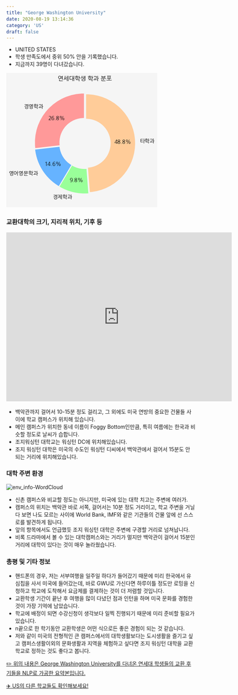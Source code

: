 ```yaml
---
title: "George Washington University"
date: 2020-08-19 13:14:36
category: 'US'
draft: false
---
```



* UNITED STATES
* 학생 만족도에서 중위 50% 안을 기록했습니다.
* 지금까지 39명이 다녀갔습니다. 

![department-info](../plots/US000071.png)
### 교환대학의 크기, 지리적 위치, 기후 등
<iframe
width="600"
height="450"
frameborder="0" style="border:0"
src="https://www.google.com/maps/embed/v1/place?key=AIzaSyC9e1AME-pVmWC4hBpFdu5S4dKzyepa3HQ&q=George+Washington+University&center=38.8997145,-77.04859920000001&zoom=14" allowfullscreen>
</iframe>

* 백악관까지 걸어서 10-15분 정도 걸리고, 그 외에도 미국 연방의 중요한 건물들 사이에 학교 캠퍼스가 위치해 있습니다.
* 메인 캠퍼스가 위치한 동네 이름이 Foggy Bottom인만큼, 특히 여름에는 한국과 비슷할 정도로 날씨가 습합니다.
* 조지워싱턴 대학교는 워싱턴 DC에 위치해있습니다.
* 조지 워싱턴 대학은 미국의 수도인 워싱턴 디씨에서 백악관에서 걸어서 15분도 안 되는 거리에 위치해있습니다.


### 대학 주변 환경

![env_info-WordCloud](../univ_wordclouds_okt/env_info/US000071_env_info_okt.png)

* 신촌 캠퍼스와 비교할 정도는 아니지만, 미국에 있는 대학 치고는 주변에 여러가.
* 캠퍼스의 위치는 백악관 바로 서쪽, 걸어서는 10분 정도 거리이고, 학교 주변을 거닐다 보면 나도 모르는 사이에 World Bank, IMF와 같은 기관들의 건물 앞에 선 스스로를 발견하게 됩니다.
* 앞의 항목에서도 언급했듯 조지 워싱턴 대학은 주변에 구경할 거리로 넘쳐납니다.
* 비록 드라마에서 볼 수 있는 대학캠퍼스와는 거리가 멀지만 백악관이 걸어서 15분인 거리에 대학이 있다는 것이 매우 놀라웠습니다.


### 총평 및 기타 정보 
* 핸드폰의 경우, 저는 서부여행을 일주일 하다가 들어갔기 때문에 미리 한국에서 유심칩을 사서 미국에 들어갔는데, 바로 GWU로 가신다면 하루이틀 정도만 로밍을 신청하고 학교에 도착해서 요금제를 결제하는 것이 더 저렴할 것입니다.
* 교환학생 기간이 끝난 후 여행을 많이 다녔던 점과 인턴을 하며 미국 문화를 경험한 것이 가장 기억에 남았습니다.
* 학교에 배정이 되면 수강신청이 생각보다 일찍 진행되기 때문에 미리 준비할 필요가 있습니다.
* n끝으로 한 학기동안 교환학생은 어떤 식으로든 좋은 경험이 되는 것 같습니다.
* 저와 같이 미국의 전형적인 큰 캠퍼스에서의 대학생활보다는 도시생활을 즐기고 싶고 캠퍼스생활이외의 문화생활과 지역을 체험하고 싶다면 조지 워싱턴 대학을 교환학교로 정하는 것도 좋다고 봅니다.


[✏️ 위의 내용은 George Washington University를 다녀온 연세대 학생들의 교환 후기들을 NLP로 가공한 요약본입니다.](http://oia.yonsei.ac.kr/partner/expReport.asp?ucode=US000071&bgbn=A)

[✈️ US의 다른 학교들도 확인해보세요!](https://yonsei-exchange.netlify.app/?category=US)
